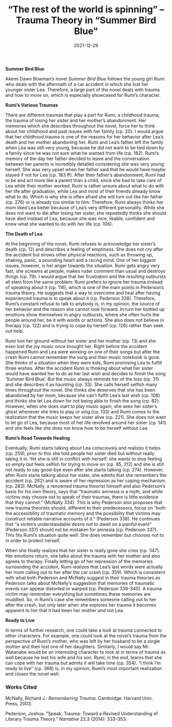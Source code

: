 ﻿---
layout: post
title: “The rest of the world is spinning” – Trauma Theory in “Summer Bird Blue”
date: 2021-12-29 
img: SBBP.jpg
tags: [Blog, Summer Bird Blue]
---
**Summer Bird Blue**

Akemi Dawn Bowman’s novel _Summer Bird Blue_ follows the young girl Rumi who deals with the aftermath of a car accident in which she lost her younger sister Lea. Therefore, a large part of the novel deals with trauma and how to move on, which is especially showcased for Rumi’s character.

**Rumi’s Various Traumas**

There are different traumas that play a part for Rumi, a childhood trauma, the trauma of losing her sister and her mother’s abandonment. Her memories which she describes throughout the novel, force her to think about her childhood and past issues with her family (cp. 20). I would argue that her childhood trauma is one of the reasons for her behavior after Lea’s death and her mother abandoning her. Rumi and Lea’s father left the family when Lea was still very young, because he did not want to be tied down by a family since he was not sure what he wanted from life (cp. 182). Rumi’s memory of the day her father decided to leave and the conversation between her parents is incredibly detailed considering she was very young herself. She was very upset when her father said that he would have maybe stayed if not for Lea (cp. 183 ff). After their father’s abandonment, Rumi had to be and act more like a parent than a child, since she had to take care of Lea while their mother worked. Rumi is rather unsure about what to do with her life after graduation, while Lea and most of their friends already know what to do. Which is why she is often afraid she will turn out like her father (cp. 276) or is already too similar to him. Therefore, Rumi always thinks her mom liked Lea better because of Lea’s very different personality. While she does not want to die after losing her sister, she repeatedly thinks she should have died instead of Lea, because she was nice, likable, confident and knew what she wanted to do with her life (cp. 106).

**The Death of Lea**

At the beginning of the novel, Rumi refuses to acknowledge her sister’s death (cp. 12) and describes a feeling of emptiness. She does not cry after the accident but shows other physical reactions, such as throwing up, shaking, panic, a pounding heart and a racing mind. One of her biggest issues, however, is her anger towards the situation. Rumi gets angry very fast, she screams at people, makes ruder comment than usual and destroys things (cp. 79). I would argue that her frustration and the resulting outbursts all stem from the same problem: Rumi prefers to ignore her trauma instead of speaking about it (cp. 116), which is one of the main points in Pederson’s trauma theory. He suggests that a way to overcome and heal after having experienced trauma is to speak about it (cp. Pederson 338). Therefore, Rumi’s constant refusal to talk to anybody is, in my opinion, the source of her behavior and the reason she cannot look forward. In turn her bottled up emotions show themselves in angry outbursts, where she often hurts the people around her, be it with words or actions. She also does not believe in therapy (cp. 122) and is trying to cope by herself (cp. 126) rather than seek out help.

Rumi lost her ground without her sister and her mother (cp. 13) and she even lost the joy music once brought her. Right before the accident happened Rumi and Lea were working on one of their songs but after the crash Rumi cannot remember the song and their music notebook is gone. She thinks of a situation when they were kids, Rumi promising Lea to fulfill three wishes. After the accident Rumi is thinking about what her sister would have wanted her to do as her last wish and decides to finish the song ‘Summer Bird Blue’. But the music always reminds her of the loss (cp. 31) and she describes it as haunting (cp. 33). She calls herself selfish many times throughout the novel. She thinks she deserves that she has been abandoned by her mom, because she can’t fulfill Lea’s last wish (cp. 108) and thinks she let Lea down for not being able to finish the song (cp. 82). However, when she does start to play music again, she sees her sister’s ghost whenever she tries to play or sing (cp. 133) and Rumi comes to the realization that the music keeps her sister alive (cp. 221). She does not want to let go of Lea, because most of her life revolved around her sister (cp. 141) and she feels like she does not know how to be herself without Lea.

**Rumi’s Road Towards Healing**

Eventually, Rumi starts talking about Lea consciously and realizes it helps (cp. 259), prior to this she told people her sister died but without really taking it in. Yet she is still in conflict with herself: she wants to stop feeling so empty but feels selfish for trying to move on (cp. 85, 212) and she is still not ready to say good-bye even after she starts talking (cp. 274). However, after Rumi starts talking about her sister, she admits that she remembers the accident (cp. 282) and is aware of her repression as her coping mechanism (cp. 283). McNally, a renowned trauma theorist himself and also Pederson’s basis for his own theory, says that “traumatic amnesia is a myth, and while victims may choose not to speak of their traumas, there is little evidence that they cannot.” (McNally 334). This is why Pederson also proposes that new trauma theorists should, different to their predecessors, focus on “both the accessibility of traumatic memory and the possibility that victims may construct reliable narrative accounts of it.” (Pederson 338). He continues that “a victim’s understandable desire not to dwell on a painful event” (Pederson 337) should not be mistaken for amnesia (cp. Pederson 337). This fits Rumi’s situation quite well: She does remember but chooses not to in order to protect herself.

When she finally realizes that her sister is really gone she cries (cp. 347). Her emotions return, she talks about the trauma with her mother and also agrees to therapy. Finally letting go of her repression of the memories surrounding the accident, Rumi realizes that Lea’s last words were actually her mom calling out to her after the car crash (cp. 359). Which is consistent with what both Pederson and McNally suggest in their trauma theories as Pederson talks about McNally’s suggestion that memories of traumatic events can appear distorted or warped (cp. Pederson 339-340). A trauma victim may remember everything but sometimes these memories are muddled. So, in Rumi’s case she remembers someone calling out to her after the crash, but only later when she explores her trauma it becomes apparent to her that it had been her mother and not Lea.

**Ready to Live**

In terms of further research, one could take a look at trauma connected to other characters. For example, one could look at the novel’s trauma from the perspective of Rumi’s mother, who was left by her husband to be a single mother and then lost one of her daughters. Similarly, I would say Mr. Watanabe would be an interesting character to look at in terms of trauma as well because he lost his wife and his son. Rumi, in the end, learns that she can cope with her trauma but admits it will take time (cp. 354). “I think I’m ready to live” (cp. 368) is, in my opinion, Rumi’s most important realization and closes the novel well.

### Works Cited

McNally, Richard J._: Remembering Trauma_. Cambridge: Harvard Univ. Press, 2003.

Pederson, Joshua. “Speak, Trauma: Toward a Revised Understanding of Literary Trauma Theory.” _Narrative_ 22.3 (2014): 333–353.

